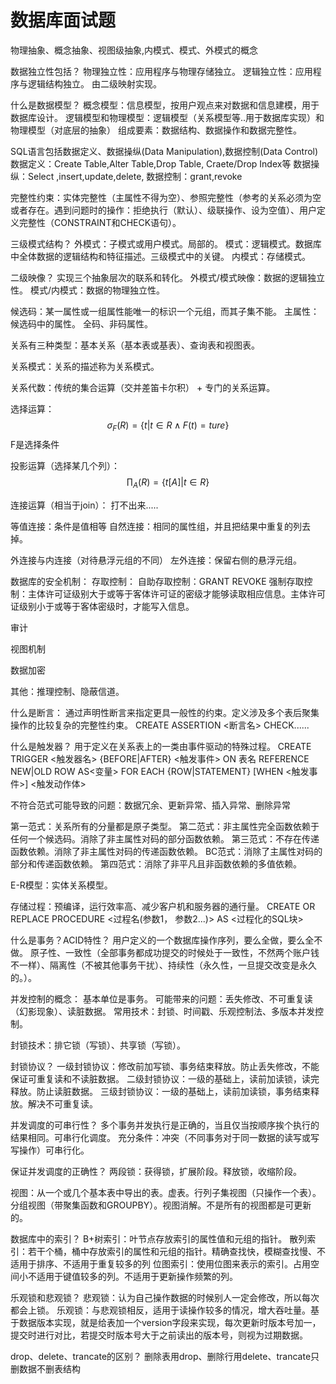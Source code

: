 ﻿# 数据库面试题

物理抽象、概念抽象、视图级抽象,内模式、模式、外模式的概念

数据独立性包括？
物理独立性：应用程序与物理存储独立。
逻辑独立性：应用程序与逻辑结构独立。
由二级映射实现。

什么是数据模型？
概念模型：信息模型，按用户观点来对数据和信息建模，用于数据库设计。
逻辑模型和物理模型：逻辑模型（关系模型等..用于数据库实现）和物理模型（对底层的抽象）
组成要素：数据结构、数据操作和数据完整性。

SQL语言包括数据定义、数据操纵(Data Manipulation),数据控制(Data Control)
数据定义：Create Table,Alter Table,Drop Table, Craete/Drop Index等
数据操纵：Select ,insert,update,delete,
数据控制：grant,revoke

完整性约束：实体完整性（主属性不得为空）、参照完整性（参考的关系必须为空或者存在。遇到问题时的操作：拒绝执行（默认）、级联操作、设为空值）、用户定义完整性（CONSTRAINT和CHECK语句）。

三级模式结构？
外模式：子模式或用户模式。局部的。
模式：逻辑模式。数据库中全体数据的逻辑结构和特征描述。三级模式中的关键。
内模式：存储模式。

二级映像？
实现三个抽象层次的联系和转化。
外模式/模式映像：数据的逻辑独立性。
模式/内模式：数据的物理独立性。

候选码：某一属性或一组属性能唯一的标识一个元组，而其子集不能。
主属性：候选码中的属性。
全码、非码属性。

关系有三种类型：基本关系（基本表或基表）、查询表和视图表。

关系模式：关系的描述称为关系模式。

关系代数：传统的集合运算（交并差笛卡尔积） + 专门的关系运算。

选择运算：
$$ \sigma_F(R)=\{t|t\in R \wedge F(t) = ture \} $$
F是选择条件

投影运算（选择某几个列）：
$$ \prod_A(R)=\{t[A]|t \in R \} $$

连接运算（相当于join）：
打不出来.....

等值连接：条件是值相等
自然连接：相同的属性组，并且把结果中重复的列去掉。

外连接与内连接（对待悬浮元组的不同）
左外连接：保留右侧的悬浮元组。

数据库的安全机制：
存取控制：
自助存取控制：GRANT REVOKE
强制存取控制：主体许可证级别大于或等于客体许可证的密级才能够读取相应信息。主体许可证级别小于或等于客体密级时，才能写入信息。

审计

视图机制

数据加密

其他：推理控制、隐蔽信道。

什么是断言：
通过声明性断言来指定更具一般性的约束。定义涉及多个表后聚集操作的比较复杂的完整性约束。
CREATE ASSERTION <断言名> CHECK......

什么是触发器？
用于定义在关系表上的一类由事件驱动的特殊过程。
CREATE TRIGGER <触发器名>
{BEFORE|AFTER} <触发事件> ON 表名
REFERENCE NEW|OLD ROW AS<变量>
FOR EACH {ROW|STATEMENT}
[WHEN <触发事件>] <触发动作体>

不符合范式可能导致的问题：数据冗余、更新异常、插入异常、删除异常

第一范式：关系所有的分量都是原子类型。
第二范式：非主属性完全函数依赖于任何一个候选码。消除了非主属性对码的部分函数依赖。
第三范式：不存在传递函数依赖。消除了非主属性对码的传递函数依赖。
BC范式：消除了主属性对码的部分和传递函数依赖。
第四范式：消除了非平凡且非函数依赖的多值依赖。

E-R模型：实体关系模型。

存储过程：预编译，运行效率高、减少客户机和服务器的通行量。
CREATE OR REPLACE PROCEDURE <过程名(参数1， 参数2...)>
AS <过程化的SQL块>

什么是事务？ACID特性？
用户定义的一个数据库操作序列，要么全做，要么全不做。
原子性、一致性（全部事务都成功提交的时候处于一致性，不然两个账户钱不一样）、隔离性（不被其他事务干扰）、持续性（永久性，一旦提交改变是永久的。）。

并发控制的概念：
基本单位是事务。
可能带来的问题：丢失修改、不可重复读（幻影现象）、读脏数据。
常用技术：封锁、时间戳、乐观控制法、多版本并发控制。

封锁技术：排它锁（写锁）、共享锁（写锁）。

封锁协议？
一级封锁协议：修改前加写锁、事务结束释放。防止丢失修改，不能保证可重复读和不读脏数据。
二级封锁协议：一级的基础上，读前加读锁，读完释放。防止读脏数据。
三级封锁协议：一级的基础上，读前加读锁，事务结束释放。解决不可重复读。

并发调度的可串行性？
多个事务并发执行是正确的，当且仅当按顺序挨个执行的结果相同。可串行化调度。
充分条件：冲突（不同事务对于同一数据的读写或写写操作）可串行化。

保证并发调度的正确性？
两段锁：获得锁，扩展阶段。释放锁，收缩阶段。

视图：从一个或几个基本表中导出的表。虚表。行列子集视图（只操作一个表）。分组视图（带聚集函数和GROUPBY）。视图消解。不是所有的视图都是可更新的。

数据库中的索引？
B+树索引：叶节点存放索引的属性值和元组的指针。
散列索引：若干个桶，桶中存放索引的属性和元组的指针。精确查找快，模糊查找慢、不适用于排序、不适用于重复较多的列
位图索引：使用位图来表示的索引。占用空间小不适用于键值较多的列。不适用于更新操作频繁的列。

乐观锁和悲观锁？
悲观锁：认为自己操作数据的时候别人一定会修改，所以每次都会上锁。
乐观锁：与悲观锁相反，适用于读操作较多的情况，增大吞吐量。基于数据版本实现，就是给表加一个version字段来实现，每次更新时版本号加一，提交时进行对比，若提交时版本号大于之前读出的版本号，则视为过期数据。

drop、delete、trancate的区别？
删除表用drop、删除行用delete、trancate只删数据不删表结构
